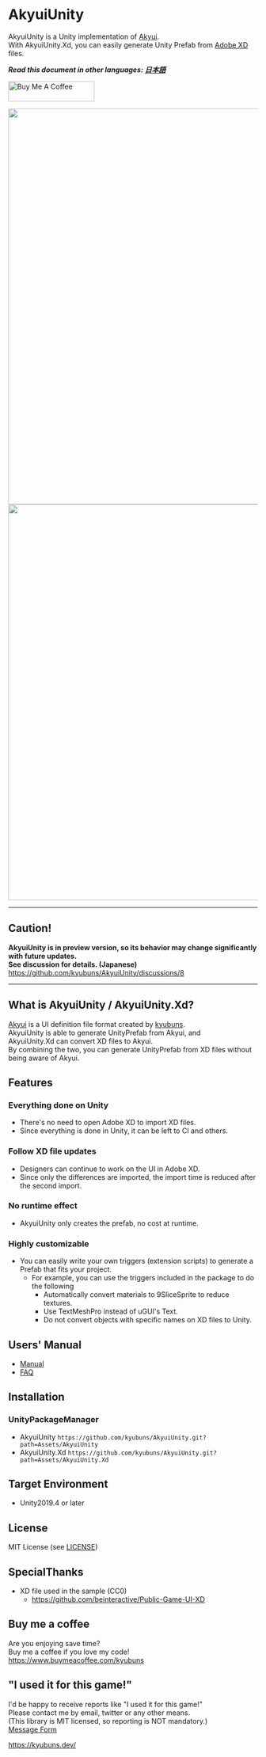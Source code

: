 # AkyuiUnity

AkyuiUnity is a Unity implementation of [Akyui](https://github.com/kyubuns/Akyui).  
With AkyuiUnity.Xd, you can easily generate Unity Prefab from [Adobe XD](https://www.adobe.com/products/xd.html) files.

***Read this document in other languages: [日本語](https://github.com/kyubuns/AkyuiUnity/blob/main/README_ja.md)***

<a href="https://www.buymeacoffee.com/kyubuns" target="_blank"><img src="https://cdn.buymeacoffee.com/buttons/default-orange.png" alt="Buy Me A Coffee" height="41" width="174"></a>

<img width="800" src="https://user-images.githubusercontent.com/961165/107123379-93689600-68e0-11eb-9cd0-41759afeb01b.png">  
<img width="800" src="https://user-images.githubusercontent.com/961165/107123374-8e0b4b80-68e0-11eb-89b6-2549a58deaa2.png">

---

## Caution!

**AkyuiUnity is in preview version, so its behavior may change significantly with future updates.**  
**See discussion for details. (Japanese)**  
https://github.com/kyubuns/AkyuiUnity/discussions/8

---

## What is AkyuiUnity / AkyuiUnity.Xd?

[Akyui](https://github.com/kyubuns/Akyui) is a UI definition file format created by [kyubuns](https://github.com/kyubuns).  
AkyuiUnity is able to generate UnityPrefab from Akyui, and  
AkyuiUnity.Xd can convert XD files to Akyui.  
By combining the two, you can generate UnityPrefab from XD files without being aware of Akyui.

## Features

### Everything done on Unity

- There's no need to open Adobe XD to import XD files.
- Since everything is done in Unity, it can be left to CI and others.

### Follow XD file updates

- Designers can continue to work on the UI in Adobe XD.
- Since only the differences are imported, the import time is reduced after the second import.

### No runtime effect

- AkyuiUnity only creates the prefab, no cost at runtime.

### Highly customizable

- You can easily write your own triggers (extension scripts) to generate a Prefab that fits your project.
  - For example, you can use the triggers included in the package to do the following
    - Automatically convert materials to 9SliceSprite to reduce textures.
    - Use TextMeshPro instead of uGUI's Text.
    - Do not convert objects with specific names on XD files to Unity.

## Users' Manual

- [Manual](https://github.com/kyubuns/AkyuiUnity/blob/main/Manual/Manual_en.md)
- [FAQ](https://github.com/kyubuns/AkyuiUnity/blob/main/Manual/FAQ_en.md)


## Installation

### UnityPackageManager

- AkyuiUnity `https://github.com/kyubuns/AkyuiUnity.git?path=Assets/AkyuiUnity`
- AkyuiUnity.Xd `https://github.com/kyubuns/AkyuiUnity.git?path=Assets/AkyuiUnity.Xd`


## Target Environment

- Unity2019.4 or later


## License

MIT License (see [LICENSE](LICENSE))

## SpecialThanks

- XD file used in the sample (CC0)
  - https://github.com/beinteractive/Public-Game-UI-XD

## Buy me a coffee

Are you enjoying save time?  
Buy me a coffee if you love my code!  
https://www.buymeacoffee.com/kyubuns

## "I used it for this game!"

I'd be happy to receive reports like "I used it for this game!"  
Please contact me by email, twitter or any other means.  
(This library is MIT licensed, so reporting is NOT mandatory.)  
[Message Form](https://kyubuns.dev/message.html)

https://kyubuns.dev/
